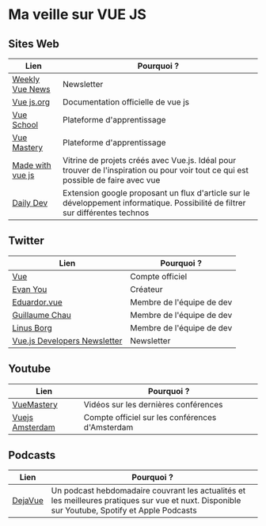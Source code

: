 # Ma veille sur VUE JS
## Sites Web
|Lien|Pourquoi ?|
|----|----------|
|[Weekly Vue News](https://weekly-vue.news/)|Newsletter|
|[Vue js.org](https://vuejs.org/guide/introduction.html)|Documentation officielle de vue js|
|[Vue School](https://vueschool.io/)|Plateforme d'apprentissage|
|[Vue Mastery](https://www.vuemastery.com/)|Plateforme d'apprentissage|
|[Made with vue js](https://madewithvuejs.com/)|Vitrine de projets créés avec Vue.js. Idéal pour trouver de l'inspiration ou pour voir tout ce qui est possible de faire avec vue|
|[Daily Dev](https://app.daily.dev/)|Extension google proposant un flux d'article sur le développement informatique. Possibilité de filtrer sur différentes technos|
## Twitter
|Lien|Pourquoi ?|
|----|----------|
|[Vue](https://x.com/vuejs)|Compte officiel|
|[Evan You](https://x.com/youyuxi)|Créateur|
|[Eduardor.vue](https://x.com/posva)|Membre de l'équipe de dev|
|[Guillaume Chau](https://x.com/Akryum)|Membre de l'équipe de dev|
|[Linus Borg](https://x.com/Linus_Borg)|Membre de l'équipe de dev|
|[Vue.js Developers Newsletter](https://x.com/vuejsdevelopers)|Newsletter|
## Youtube
|Lien|Pourquoi ?|
|----|----------|
|[VueMastery](https://www.youtube.com/@VueMastery)|Vidéos sur les dernières conférences|
|[Vuejs Amsterdam](https://www.youtube.com/@VuejsAmsterdam)|Compte officiel sur les conférences d'Amsterdam|
## Podcasts
|Lien|Pourquoi ?|
|----|----------|
|[DejaVue](https://www.youtube.com/@DejaVueFm)|Un podcast hebdomadaire couvrant les actualités et les meilleures pratiques sur vue et nuxt. Disponible sur Youtube, Spotify et Apple Podcasts|
